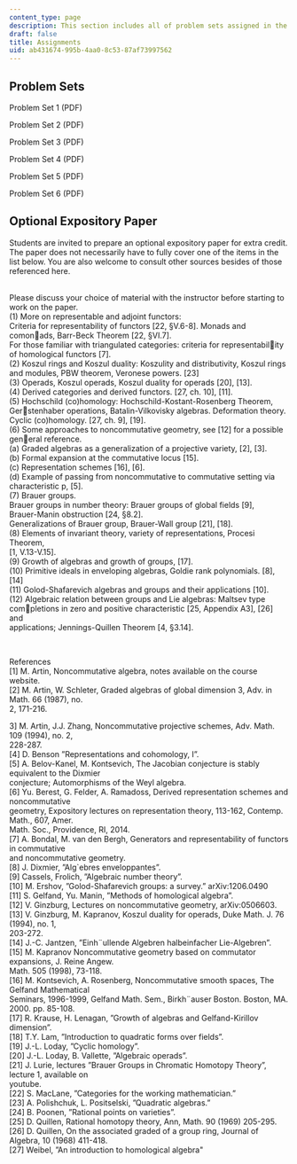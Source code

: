 ```yaml
---
content_type: page
description: This section includes all of problem sets assigned in the course.
draft: false
title: Assignments
uid: ab431674-995b-4aa0-8c53-87af73997562
---
```

## Problem Sets

Problem Set 1 (PDF)

Problem Set 2 (PDF)

Problem Set 3 (PDF)

Problem Set 4 (PDF)

Problem Set 5 (PDF)

Problem Set 6 (PDF)

## Optional Expository Paper

Students are invited to prepare an optional expository paper for extra credit. The paper does not necessarily have to fully cover one of the items in the list below. You are also welcome to consult other sources besides of those referenced here.  
 

Please discuss your choice of material with the instructor before starting to work on the paper.  
(1) More on representable and adjoint functors:  
Criteria for representability of functors \[22, §V.6-8\]. Monads and comonads, Barr-Beck Theorem \[22, §VI.7\].  
For those familiar with triangulated categories: criteria for representability of homological functors \[7\].  
(2) Koszul rings and Koszul duality: Koszulity and distributivity, Koszul rings  
and modules, PBW theorem, Veronese powers. \[23\]  
(3) Operads, Koszul operads, Koszul duality for operads \[20\], \[13\].  
(4) Derived categories and derived functors. \[27, ch. 10\], \[11\].  
(5) Hochschild (co)homology: Hochschild-Kostant-Rosenberg Theorem, Gerstenhaber operations, Batalin-Vilkovisky algebras. Deformation theory.  
Cyclic (co)homology. \[27, ch. 9\], \[19\].  
(6) Some approaches to noncommutative geometry, see \[12\] for a possible general reference.  
(a) Graded algebras as a generalization of a projective variety, \[2\], \[3\].  
(b) Formal expansion at the commutative locus \[15\].  
(c) Representation schemes \[16\], \[6\].  
(d) Example of passing from noncommutative to commutative setting via  
characteristic p, \[5\].  
(7) Brauer groups.  
Brauer groups in number theory: Brauer groups of global fields \[9\],  
Brauer-Manin obstruction \[24, §8.2\].  
Generalizations of Brauer group, Brauer-Wall group \[21\], \[18\].  
(8) Elements of invariant theory, variety of representations, Procesi Theorem,  
\[1, V.13-V.15\].  
(9) Growth of algebras and growth of groups, \[17\].  
(10) Primitive ideals in enveloping algebras, Goldie rank polynomials. \[8\], \[14\]  
(11) Golod-Shafarevich algebras and groups and their applications \[10\].  
(12) Algebraic relation between groups and Lie algebras: Maltsev type completions in zero and positive characteristic \[25, Appendix A3\], \[26\] and  
applications; Jennings-Quillen Theorem \[4, §3.14\].

 

References  
\[1\] M. Artin, Noncommutative algebra, notes available on the course website.  
\[2\] M. Artin, W. Schleter, Graded algebras of global dimension 3, Adv. in Math. 66 (1987), no.  
2, 171-216.

3\] M. Artin, J.J. Zhang, Noncommutative projective schemes, Adv. Math. 109 (1994), no. 2,  
228-287.  
\[4\] D. Benson ”Representations and cohomology, I”.  
\[5\] A. Belov-Kanel, M. Kontsevich, The Jacobian conjecture is stably equivalent to the Dixmier  
conjecture; Automorphisms of the Weyl algebra.  
\[6\] Yu. Berest, G. Felder, A. Ramadoss, Derived representation schemes and noncommutative  
geometry, Expository lectures on representation theory, 113-162, Contemp. Math., 607, Amer.  
Math. Soc., Providence, RI, 2014.  
\[7\] A. Bondal, M. van den Bergh, Generators and representability of functors in commutative  
and noncommutative geometry.  
\[8\] J. Dixmier, ”Alg\`ebres enveloppantes”.  
\[9\] Cassels, Frolich, ”Algebraic number theory”.  
\[10\] M. Ershov, ”Golod-Shafarevich groups: a survey.” arXiv:1206.0490  
\[11\] S. Gelfand, Yu. Manin, ”Methods of homological algebra”.  
\[12\] V. Ginzburg, Lectures on noncommutative geometry, arXiv:0506603.  
\[13\] V. Ginzburg, M. Kapranov, Koszul duality for operads, Duke Math. J. 76 (1994), no. 1,  
203-272.  
\[14\] J.-C. Jantzen, ”Einh¨ullende Algebren halbeinfacher Lie-Algebren”.  
\[15\] M. Kapranov Noncommutative geometry based on commutator expansions, J. Reine Angew.  
Math. 505 (1998), 73-118.  
\[16\] M. Kontsevich, A. Rosenberg, Noncommutative smooth spaces, The Gelfand Mathematical  
Seminars, 1996-1999, Gelfand Math. Sem., Birkh¨auser Boston. Boston, MA. 2000. pp. 85-108.  
\[17\] R. Krause, H. Lenagan, ”Growth of algebras and Gelfand-Kirillov dimension”.  
\[18\] T.Y. Lam, ”Introduction to quadratic forms over fields”.  
\[19\] J.-L. Loday, ”Cyclic homology”.  
\[20\] J.-L. Loday, B. Vallette, ”Algebraic operads”.  
\[21\] J. Lurie, lectures ”Brauer Groups in Chromatic Homotopy Theory”, lecture 1, available on  
youtube.  
\[22\] S. MacLane, ”Categories for the working mathematician.”  
\[23\] A. Polishchuk, L. Positselski, ”Quadratic algebras.”  
\[24\] B. Poonen, ”Rational points on varieties”.  
\[25\] D. Quillen, Rational homotopy theory, Ann, Math. 90 (1969) 205-295.  
\[26\] D. Quillen, On the associated graded of a group ring, Journal of Algebra, 10 (1968) 411-418.  
\[27\] Weibel, ”An introduction to homological algebra"